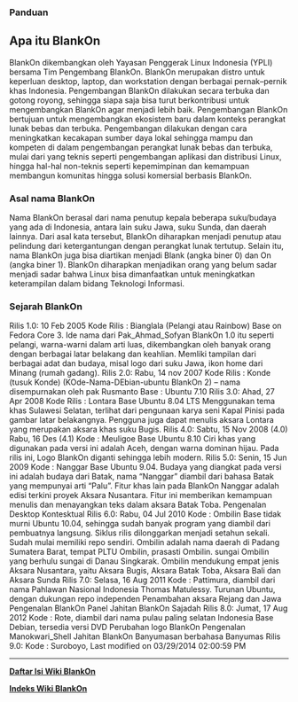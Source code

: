 ### Panduan

## Apa itu BlankOn
BlankOn dikembangkan oleh Yayasan Penggerak Linux Indonesia (YPLI) bersama Tim
Pengembang BlankOn. BlankOn merupakan distro untuk keperluan desktop, laptop,
dan workstation dengan berbagai pernak–pernik khas Indonesia. Pengembangan
BlankOn dilakukan secara terbuka dan gotong royong, sehingga siapa saja bisa
turut berkontribusi untuk mengembangkan BlankOn agar menjadi lebih baik.
Pengembangan BlankOn bertujuan untuk mengembangkan ekosistem baru dalam konteks
perangkat lunak bebas dan terbuka. Pengembangan dilakukan dengan cara
meningkatkan kecakapan sumber daya lokal sehingga mampu dan kompeten di dalam
pengembangan perangkat lunak bebas dan terbuka, mulai dari yang teknis seperti
pengembangan aplikasi dan distribusi Linux, hingga hal-hal non-teknis seperti
kepemimpinan dan kemampuan membangun komunitas hingga solusi komersial berbasis
BlankOn.

### Asal nama BlankOn
Nama BlankOn berasal dari nama penutup kepala beberapa suku/budaya yang ada di
Indonesia, antara lain suku Jawa, suku Sunda, dan daerah lainnya. Dari asal
kata tersebut, BlankOn diharapkan menjadi penutup atau pelindung dari
ketergantungan dengan perangkat lunak tertutup.
Selain itu, nama BlankOn juga bisa diartikan menjadi Blank (angka biner 0) dan
On (angka biner 1). BlankOn diharapkan menjadikan orang yang belum sadar
menjadi sadar bahwa Linux bisa dimanfaatkan untuk meningkatkan keterampilan
dalam bidang Teknologi Informasi.

### Sejarah BlankOn
Rilis 1.0: 10 Feb 2005
Kode Rilis : Bianglala (Pelangi atau Rainbow)
Base on Fedora Core 3.
Ide nama dari ​Pak_Ahmad_Sofyan
BlankOn 1.0 itu seperti pelangi, warna-warni dalam arti luas, dikembangkan oleh
banyak orang dengan berbagai latar belakang dan keahlian.
Memliki tampilan dari berbagai adat dan budaya, misal logo dari suku Jawa, ikon
home dari Minang (rumah gadang).
Rilis 2.0: Rabu, 14 nov 2007
Kode Rilis : Konde (tusuk Konde)
(KOde-Nama-DEbian-ubuntu BlankOn 2) – nama disempurnakan oleh pak Rusmanto
Base : Ubuntu 7.10
Rilis 3.0: Ahad, 27 Apr 2008
Kode Rilis : Lontara
Base Ubuntu 8.04 LTS
Menggunakan tema khas Sulawesi Selatan, terlihat dari pengunaan karya seni
Kapal Pinisi pada gambar latar belakangnya.
Pengguna juga dapat menulis aksara Lontara yang merupakan aksara khas suku
Bugis.
Rilis 4.0: Sabtu, 15 Nov 2008 (4.0) Rabu, 16 Des (4.1)
Kode : Meuligoe
Base Ubuntu 8.10
Ciri khas yang digunakan pada versi ini adalah Aceh, dengan warna dominan
hijau.
Pada rilis ini, Logo BlankOn diganti sehingga lebih modern.
Rilis 5.0: Senin, 15 Jun 2009
Kode : Nanggar
Base Ubuntu 9.04.
Budaya yang diangkat pada versi ini adalah budaya dari Batak, nama “Nanggar”
diambil dari bahasa Batak yang mempunyai arti “Palu”.
Fitur khas lain pada BlankOn Nanggar adalah edisi terkini proyek Aksara
Nusantara.
Fitur ini memberikan kemampuan menulis dan menayangkan teks dalam aksara Batak
Toba.
Pengenalan Desktop Kontesktual
Rilis 6.0: Rabu, 04 Jul 2010
Kode : Ombilin
Base tidak murni Ubuntu 10.04, sehingga sudah banyak program yang diambil dari
pembuatnya langsung.
Siklus rilis dilonggarkan menjadi setahun sekali. Sudah mulai memiliki repo
sendiri.
Ombilin adalah nama daerah di Padang Sumatera Barat, tempat PLTU Ombilin,
prasasti Ombilin.
sungai Ombilin yang berhulu sungai di Danau Singkarak.
Ombilin mendukung empat jenis Aksara Nusantara, yaitu Aksara Bugis, Aksara
Batak Toba, Aksara Bali dan Aksara Sunda
Rilis 7.0: Selasa, 16 Aug 2011
Kode : Pattimura, diambil dari nama Pahlawan Nasional Indonesia Thomas
Matulessy. Turunan Ubuntu, dengan dukungan repo independen
Penambahan aksara Rejang dan Jawa
Pengenalan BlankOn Panel
Jahitan BlankOn Sajadah
Rilis 8.0: Jumat, 17 Aug 2012
Kode : Rote, diambil dari nama pulau paling selatan Indonesia
Base Debian, tersedia versi DVD
Perubahan logo BlankOn
Pengenalan ​Manokwari_Shell
Jahitan BlankOn Banyumasan berbahasa Banyumas
Rilis 9.0:
Kode : Suroboyo,
Last modified on 03/29/2014 02:00:59 PM

---
[**Daftar Isi Wiki BlankOn**](/wiki/DaftarIsi/index.html)
 
[**Indeks Wiki BlankOn**](/wiki/Indeks.html)
